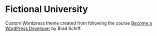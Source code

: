 # Fictional University
Custom Wordpress theme created from following the course [Become a WordPress Developer](https://www.udemy.com/become-a-wordpress-developer-php-javascript/) by Brad Schiff.

